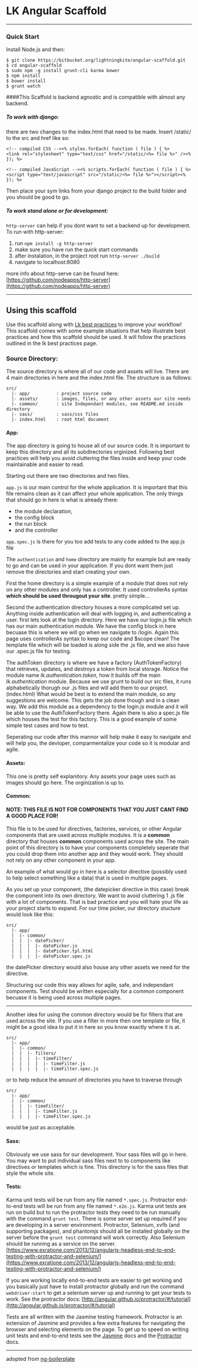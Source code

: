 # LK Angular Scaffold

***

### Quick Start

Install Node.js and then:

	$ git clone https://bitbucket.org/lightningkite/angular-scaffold.git
	$ cd angular-scaffold
	$ sudo npm -g install grunt-cli karma bower
	$ npm install
	$ bower install
	$ grunt watch
	

####This Scaffold is backend agnostic and is compatible with almost any backend. 

##### To work with django:

there are two changes to the index.html that need to be made. Insert /static/ to the src and href like so:

	<!-- compiled CSS --><% styles.forEach( function ( file ) { %>
    <link rel="stylesheet" type="text/css" href="/static/<%= file %>" /><% }); %>

    <!-- compiled JavaScript --><% scripts.forEach( function ( file ) { %>
    <script type="text/javascript" src="/static/<%= file %>"></script><% }); %>
    
Then place your sym links from your django project to the build folder and you should be good to go.
    
##### To work stand alone or for development:

`http-server` can help if you dont want to set a backend up for development. To run with http-server:

1. run `npm install -g http-server`
2. make sure you have run the quick start commands
3. after instalation, in the project root run `http-server ./build`
4. navigate to localhost:8080

more info about http-serve can be found here: [https://github.com/nodeapps/http-server](https://github.com/nodeapps/http-server)

-----

## Using this scaffold

Use this scaffold along with [Lk best practices](http://lightningkite.github.io/styles/) to improve your workflow! This scaffold comes with some example situations that help illustrate best practices and how this scaffold should be used. It will follow the practices outlined in the lk best practices page.

### Source Directory:

The source directory is where all of our code and assets will live. There are 4 main directories in here and the index.html file. The structure is as follows: 

```
src/
  |- app/          : project source code
  |- assets/       : images, files, or any other assets our site needs
  |- common/       : site Independant modules, see README.md inside directory
  |- sass/         : sass/css files
  |- index.html    : root html document
```

#### App:

The app directory is going to house all of our source code. It is important to keep this directory and all its subdirectories orginized. Following best practices will help you avoid cluttering the files inside and keep your code maintainable and easier to read.

Starting out there are two directories and two files. 

`app.js` is our main control for the whole application. It is important that this file remains clean as it can affect your whole application. The only things that should go in here is what is already there:

- the module declaration, 
- the config block
- the run block
- and the controller

`app.spec.js` is there for you too add tests to any code added to the app.js file

The `authentication` and `home` directory are mainly for example but are ready to go and can be used in your application. If you dont want them just remove the directories and start creating your own.

First the home directory is a simple example of a module that does not rely on any other modules and only has a controller. It used controllerAs syntax **which should be used througout your site**. pretty simple...

Second the authentication directory houses a more complicated set up. Anything inside authentication will deal with logging in, and authenticating a user. first lets look at the login directory. Here we have our login.js file which has our main authentication module. We have the config block in here becuase this is where we will go when we navigate to /login. Again this page uses controllerAs syntax to keep our code and $scope clean! The template file which will be loaded is along side the .js file, and we also have our .spec.js file for testing.

The authToken directory is where we have a factory (AuthTokenFactory) that retrieves, updates, and destroys a token from local storage. Notice the module name *lk.authentication.token*, how it builds off the main *lk.authentication* module. Because we use grunt to build our src files, it runs alphabetically thorugh our .js files and will add them to our project. (index.html) What would be best is to extend the main module, so any suggestions are welcome. This gets the job done though and in a clean way. We add this module as a dependency to the login.js module and it will be able to use the AuthTokenFactory there. Again there is also a spec.js file which houses the test for this factory. This is a good example of some simple test cases and how to test. 

Seperating our code after this mannor will help make it easy to navigate and will help you, the devloper, comparmentalize your code so it is modular and agile. 

#### Assets:

This one is pretty self explanitory. Any assets your page uses such as images should go here.  The orginization is up to.

#### Common:

#### NOTE: THIS FILE IS NOT FOR COMPONENTS THAT YOU JUST CANT FIND A GOOD PLACE FOR! 

This file is to be used for directives, factories, services, or other Angular components that are used across multiple modules. It is a **common** directory that houses **common** components used across the site. The main point of this directory is to have your components completely seperate that you could drop them into another app and they would work. They should not rely on any other component in your app.  

An example of what would go in here is a selector directive (possibly used to help select something like a data) that is used in multiple pages.  

As you set up your component, (the datepicker directive in this case) break the component into its own directory. We want to avoid cluttering 1 .js file with a lot of components. That is bad practice and you will hate your life as your project starts to expand. For our time picker, our directory stucture would look like this:

```
src/
  |- app/
  |  |- common/
  |  |  |- datePicker/
  |  |  |  |- datePicker.js
  |  |  |  |- datePicker.tpl.html
  |  |  |  |- datePicker.spec.js
```

the datePicker directory would also house any other assets we need for the directive. 

Structuring our code this way allows for agile, safe, and independant components. Test should be written especially for a common component becuase it is being used across multiple pages.

----

Another idea for using the common directory would be for filters that are used across the site. If you use a filter in more then one template or file, it might be a good idea to put it in here so you know exactly where it is at. 

```
src/
  |- app/
  |  |- common/
  |  |  |- filters/
  |  |  |  |- timeFilter/
  |  |  |  |  |- timeFilter.js
  |  |  |  |  |- timeFilter.spec.js
```

or to help reduce the amount of directories you have to traverse through

```
src/
  |- app/
  |  |- common/
  |  |  |- timeFilter/
  |  |  |  |- timeFilter.js
  |  |  |  |- timeFilter.spec.js
```

would be just as acceptable. 


#### Sass:

Obviously we use sass for our development. Your sass files will go in here. You may want to put individual sass files next to to components like directives or templates which is fine. This directory is for the sass files that style the whole site. 


#### Tests:

Karma unit tests will be run from any file named ```*.spec.js```. Protractor end-to-end tests will be run from any file named ```*.e2e.js```. Karma unit tests are run on build but to run the protractor tests they need to be run manually with the command ```grunt test```. There is some server set up required if you are developing in a server environment. Protractor, Selenium, xvfb (and supporting packages), and phantomjs should all be installed globally on the server before the ```grunt test``` command will work correctly. Also Selenium should be running as a service on the server.
[https://www.exratione.com/2013/12/angularjs-headless-end-to-end-testing-with-protractor-and-selenium/](https://www.exratione.com/2013/12/angularjs-headless-end-to-end-testing-with-protractor-and-selenium/)

If you are working locally end-to-end tests are easier to get working and you basically just have to install protractor globally and run the command ```webdriver-start``` to get a selenium server up and running to get your tests to work. See the protractor docs: [http://angular.github.io/protractor/#/tutorial](http://angular.github.io/protractor/#/tutorial)

Tests are all written with the Jasmine testing framework. Protractor is an extension of Jasmine and provides a few extra features for navigating the browser and selecting elements on the page. To get up to speed on writing unit tests and end-to-end tests see the [Jasmine](http://jasmine.github.io/) docs and the [Protractor](http://angular.github.io/protractor/) docs.



-----

adopted from [ng-boilerplate](http://joshdmiller.github.io/ng-boilerplate/#/home)
